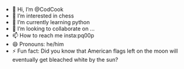 - 👋 Hi, I’m @CodCook
- 👀 I’m interested in chess
- 🌱 I’m currently learning python
- 💞️ I’m looking to collaborate on ...
- 📫 How to reach me insta:pq00p
- 😄 Pronouns: he/him
- ⚡ Fun fact: Did you know that American flags left on the moon will eventually get bleached white by the sun?

<!---
CodCook/CodCook is a ✨ special ✨ repository because its `README.md` (this file) appears on your GitHub profile.
You can click the Preview link to take a look at your changes.
--->
